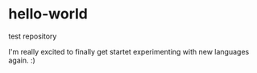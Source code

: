 # hello-world

test repository

I'm really excited to finally get startet experimenting with new languages again. :)
